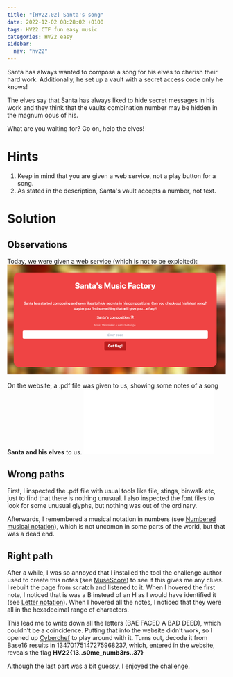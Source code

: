 ```yaml
---
title: "[HV22.02] Santa's song"
date: 2022-12-02 08:28:02 +0100
tags: HV22 CTF fun easy music
categories: HV22 easy
sidebar:
  nav: "hv22"
---
```


Santa has always wanted to compose a song for his elves to cherish their hard work. Additionally, he set up a vault with a secret access code only he knows!

The elves say that Santa has always liked to hide secret messages in his work and they think that the vaults combination number may be hidden in the magnum opus of his.

What are you waiting for? Go on, help the elves!

# Hints

1. Keep in mind that you are given a web service, not a play button for a song.
2. As stated in the description, Santa's vault accepts a number, not text.

# Solution

## Observations

Today, we were given a web service (which is not to be exploited): ![screenshot of the website](/assets/hv22/hv22_02_website.png)

On the website, a .pdf file was given to us, showing some notes of a song **Santa and his elves** to us. ![song: santa and his elves](/assets/hv22/hv22_02_song.pdf)

## Wrong paths

First, I inspected the .pdf file with usual tools like file, stings, binwalk etc, just to find that there is nothing unusual. I also inspected the font files to look for some unusual glyphs, but nothing was out of the ordinary.

Afterwards, I remembered a musical notation in numbers (see [Numbered musical notation](https://en.wikipedia.org/wiki/Numbered_musical_notation)), which is not uncomon in some parts of the world, but that was a dead end.

## Right path

After a while, I was so annoyed that I installed the tool the challenge author used to create this notes (see [MuseScore](https://musescore.org/en)) to see if this gives me any clues. I rebuilt the page from scratch and listened to it. When I hovered the first note, I noticed that is was a B instead of an H as I would have identified it (see [Letter notation](https://en.wikipedia.org/wiki/Letter_notation)). When I hovered all the notes, I noticed that they were all in the hexadecimal range of characters.

This lead me to write down all the letters (BAE FACED A BAD DEED), which couldn't be a coincidence. Putting that into the website didn't work, so I opened up [Cyberchef](https://cyberchef.org) to play around with it. Turns out, decode it from Base16 results in 13470175147275968237, which, entered in the website, reveals the flag **HV22{13..s0me_numb3rs..37}**

Although the last part was a bit guessy, I enjoyed the challenge.
